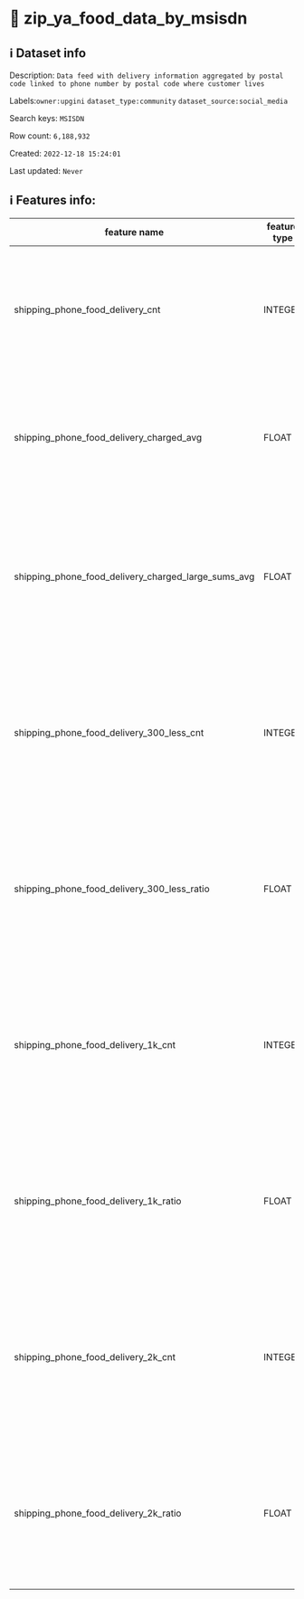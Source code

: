 # 📖 zip_ya_food_data_by_msisdn 
## ℹ️ Dataset info 
Description: `Data feed with delivery information aggregated by postal code linked to phone number by postal code where customer lives` 

Labels:`owner:upgini` `dataset_type:community` `dataset_source:social_media` 

Search keys: `MSISDN`

Row count: `6,188,932`

Created: `2022-12-18 15:24:01` 

Last updated: `Never` 

## ℹ️ Features info:
|feature name|feature type|descrition|
|---|---|---|
|shipping_phone_food_delivery_cnt|INTEGER|Number of delivery orders in the postal code where owner of phone number lives|
|shipping_phone_food_delivery_charged_avg|FLOAT|Average cost of delivery order in the postal code where owner of phone number lives|
|shipping_phone_food_delivery_charged_large_sums_avg|FLOAT|Average cost of delivery order with 25+usd price  in the postal code where owner of phone number lives|
|shipping_phone_food_delivery_300_less_cnt|INTEGER|Number of delivery orders with price less then 5 usd in the postal code where owner of phone number lives|
|shipping_phone_food_delivery_300_less_ratio|FLOAT|Percent of delivery orders with price less then 5 usd in the postal code where owner of phone number lives|
|shipping_phone_food_delivery_1k_cnt|INTEGER|Number of delivery orders with price 25+ usd in the postal code where owner of phone number lives|
|shipping_phone_food_delivery_1k_ratio|FLOAT|Percent of delivery orders with price 25+ usd in the postal code where owner of phone number lives|
|shipping_phone_food_delivery_2k_cnt|INTEGER|Number of delivery orders with price 50+ usd in the postal code where owner of phone number lives|
|shipping_phone_food_delivery_2k_ratio|FLOAT|Percent of delivery orders with price 50+ usd in the postal code where owner of phone number lives|
